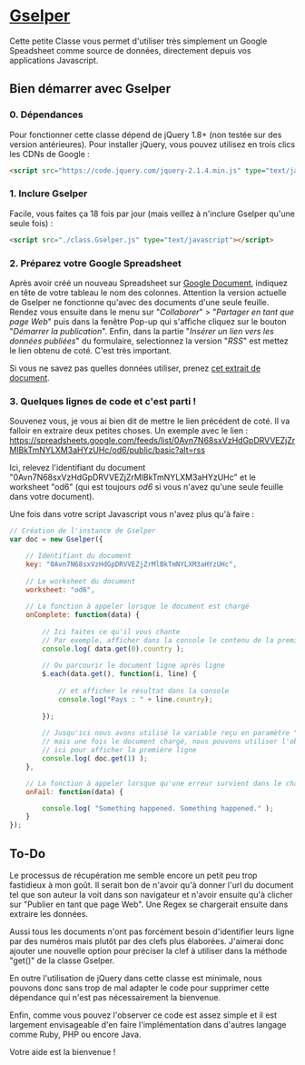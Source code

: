 # [Gselper](https://github.com/Pirhoo/LODP/tree/master/Gselper)

Cette petite Classe vous permet d'utiliser très simplement un Google Speadsheet comme source de données, directement depuis vos applications Javascript.

## Bien démarrer avec Gselper ##

### 0. Dépendances ###

Pour fonctionner cette classe dépend de jQuery 1.8+ (non testée sur des version antérieures). Pour installer jQuery, vous pouvez utilisez en trois clics les CDNs de Google :
```html
<script src="https://code.jquery.com/jquery-2.1.4.min.js" type="text/javascript"></script>
```
   
### 1. Inclure Gselper ###

Facile, vous faites ça 18 fois par jour (mais veillez à n'inclure Gselper qu'une seule fois) :
```html
<script src="./class.Gselper.js" type="text/javascript"></script>
```

### 2. Préparez votre Google Spreadsheet ###

Après avoir créé un nouveau Spreadsheet sur [Google Document](https://docs.google.com/), indiquez en tête de votre tableau le nom des colonnes. Attention la version actuelle de Gselper ne fonctionne qu'avec des documents d'une seule feuille. Rendez vous ensuite dans le menu sur "*Collaborer*" > "*Partager en tant que page Web*" puis dans la fenêtre Pop-up qui s'affiche cliquez sur le bouton "*Démarrer la publication*". Enfin, dans la partie "*Insérer un lien vers les données publiées*" du formulaire, selectionnez la version "*RSS*" est mettez le lien obtenu de coté. C'est très important.

Si vous ne savez pas quelles données utiliser, prenez [cet extrait de document](https://docs.google.com/spreadsheet/ccc?key=0Avn7N68sxVzHdGpDRVVEZjZrMlBkTmNYLXM3aHYzUHc&hl=fr).

### 3. Quelques lignes de code et c'est parti ! ###
Souvenez vous, je vous ai bien dit de mettre le lien précédent de coté. Il va falloir en extraire deux petites choses. Un exemple avec le lien :
    https://spreadsheets.google.com/feeds/list/0Avn7N68sxVzHdGpDRVVEZjZrMlBkTmNYLXM3aHYzUHc/od6/public/basic?alt=rss

Ici, relevez l'identifiant du document "0Avn7N68sxVzHdGpDRVVEZjZrMlBkTmNYLXM3aHYzUHc" et le worksheet "od6" (qui est toujours *od6* si vous n'avez qu'une seule feuille dans votre document).

Une fois dans votre script Javascript vous n'avez plus qu'à faire :
```js
// Création de l'instance de Gselper
var doc = new Gselper({

    // Identifiant du document
    key: "0Avn7N68sxVzHdGpDRVVEZjZrMlBkTmNYLXM3aHYzUHc",
   
    // Le worksheet du document
    worksheet: "od6",
   
    // La fonction à appeler lorsque le document est chargé
    onComplete: function(data) {
   
        // Ici faites ce qu'il vous chante
        // Par exemple, afficher dans la console le contenu de la première case
        console.log( data.get(0).country );
       
        // Ou parcourir le document ligne après ligne
        $.each(data.get(), function(i, line) {
           
            // et afficher le résultat dans la console
            console.log("Pays : " + line.country);
           
        });
       
        // Jusqu'ici nous avons utilisé la variable reçu en paramètre "data"
        // mais une fois le document chargé, nous pouvons utiliser l'objet "doc",
        // ici pour afficher la première ligne
        console.log( doc.get(1) );               
    },

    // La fonction à appeler lorsque qu'une erreur survient dans le chargement
    onFail: function(data) {

        console.log( "Something happened. Something happened." );               
    }
});
```

## To-Do ##

Le processus de récupération me semble encore un petit peu trop fastidieux à mon goût. Il serait bon de n'avoir qu'à donner l'url du document tel que son auteur la voit dans son navigateur et n'avoir ensuite qu'à clicher sur "Publier en tant que page Web". Une Regex se chargerait ensuite dans extraire les données.

Aussi tous les documents n'ont pas forcément besoin d'identifier leurs ligne par des numéros mais plutôt par des clefs plus élaborées. J'aimerai donc ajouter une nouvelle option pour préciser la clef à utiliser dans la méthode "get()" de la classe Gselper.

En outre l'utilisation de jQuery dans cette classe est minimale, nous pouvons donc sans trop de mal adapter le code pour supprimer cette dépendance qui n'est pas nécessairement la bienvenue.

Enfin, comme vous pouvez l'observer ce code est assez simple et il est largement envisageable d'en faire l'implémentation dans d'autres langage comme Ruby, PHP ou encore Java.

Votre aide est la bienvenue !
